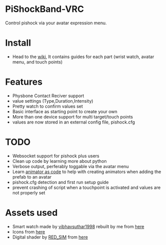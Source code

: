 # PiShockBand-VRC
Control pishock via your avatar expression menu.

# Install
- Head to the [wiki](https://github.com/noideaman/PiShockBand-VRC/wiki), It contains guides for each part (wrist watch, avatar menu, and touch points)

# Features
- Physbone Contact Reciver support
- value settings (Type,Duration,Intensity)
- Pretty watch to confirm values set
- Basic interface as starting point to create your own
- More than one device support for multi target/touch points
- values are now stored in an external config file, pishock.cfg

# TODO
- Websocket support for pishock plus users
- Clean up code by learning more about python
- Verbose output, perferably toggable via the avatar menu
- Learn [animator as code](https://github.com/hai-vr/av3-animator-as-code/tree/driver-copy) to help with creating animators when adding the prefab to an avatar
- pishock.cfg detection and first run setup guide
- prevent crashing of script when a touchpoint is activated and values are not properly set

# Assets used
- Smart watch made by [vibhavsuthar1998](https://www.cgtrader.com/vibhavsuthar1998) rebuilt by me from [here](https://www.cgtrader.com/free-3d-models/industrial/other/smart-watch-1c785218-a560-4d7e-8478-f9de27312be8)
- Icons from [here](https://materialdesignicons.com/)
- Digital shader by [RED_SIM](https://www.patreon.com/red_sim) from [here](https://www.patreon.com/posts/62864361)
